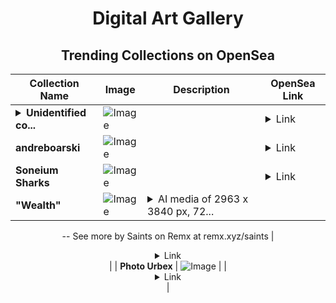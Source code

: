 <div align="center">

# Digital Art Gallery

## Trending Collections on OpenSea

| Collection Name                       | Image                                                                                     | Description                       | OpenSea Link                                                                                          |
|---------------------------------------|-------------------------------------------------------------------------------------------|-----------------------------------|--------------------------------------------------------------------------------------------------------|
| **<details><summary>Unidentified co...</summary>Unidentified contract 8b5e7f36-eac0-4df2-8255-d0b21c0bc45b</details>** | ![Image](https://i.seadn.io/s/raw/files/e9acf51ddce687ccf33c485e916aec1b.jpg?w=500&auto=format?w=200&auto=format) |  | <details><summary>Link</summary>[Unidentified contract 8b5e7f36-eac0-4df2-8255-d0b21c0bc45b](https://opensea.io/collection/unidentified-contract-8b5e7f36-eac0-4df2-8255-d0b2)</details> |
| **andreboarski** | ![Image](https://i.seadn.io/s/raw/files/1ce1295cfc180d091f2b605aea1d512e.jpg?w=500&auto=format?w=200&auto=format) |  | <details><summary>Link</summary>[andreboarski](https://opensea.io/collection/andreboarski)</details> |
| **Soneium Sharks** | ![Image](https://i.seadn.io/s/raw/files/065410bb345ec503d588f6d82b216d8e.jpg?w=500&auto=format?w=200&auto=format) |  | <details><summary>Link</summary>[Soneium Sharks](https://opensea.io/collection/soneium-sharks)</details> |
| **"Wealth"** | ![Image](https://i.seadn.io/s/raw/files/3d5652af32435ed58ed725cfad2b9cf3.png?w=500&auto=format?w=200&auto=format) | <details><summary>AI media of 2963 x 3840 px, 72...</summary>AI media of 2963 x 3840 px, 72 dpi, 2025.
--
See more by Saints on Remx at remx.xyz/saints</details> | <details><summary>Link</summary>["Wealth"](https://opensea.io/collection/wealth-35)</details> |
| **Photo Urbex** | ![Image](https://i.seadn.io/s/raw/files/308e96c6b8e4ac940b3d89e963976670.jpg?w=500&auto=format?w=200&auto=format) |  | <details><summary>Link</summary>[Photo Urbex](https://opensea.io/collection/photo-urbex)</details> |

</div>